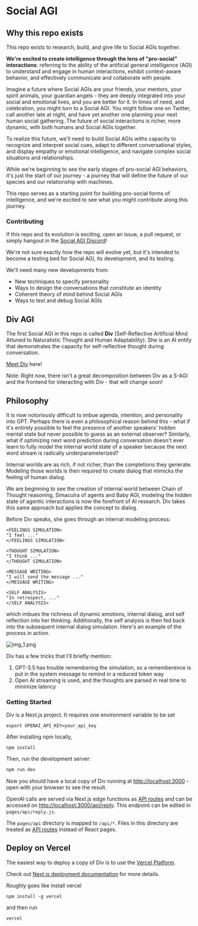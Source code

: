 # Social AGI

## Why this repo exists

This repo exists to research, build, and give life to Social AGIs together.

**We're excited to create intelligence through the lens of "pro-social" interactions**: referring to the ability of the artificial general intelligence (AGI) to understand and engage in human interactions, exhibit context-aware behavior, and effectively communicate and collaborate with people.

Imagine a future where Social AGIs are your friends, your mentors, your spirit animals, your guardian angels - they are deeply integrated into your social and emotional lives, and you are better for it. In times of need, and celebration, you might turn to a Social AGI. You might follow one on Twitter, call another late at night, and have yet another one planning your next human social gathering. The future of social interactions is richer, more dynamic, with both humans and Social AGIs together.

To realize this future, we'll need to build Social AGIs withs capacity to recognize and interpret social cues, adapt to different conversational styles, and display empathy or emotional intelligence, and navigate complex social situations and relationships.

While we're beginning to see the early stages of pro-social AGI behaviors, it's just the start of our journey - a journey that will define the future of our species and our relationship with machines.

This repo serves as a starting point for building pro-social forms of intelligence, and we're excited to see what you might contribute along this journey.

### Contributing

If this repo and its evolution is exciting, open an issue, a pull request, or simply hangout in the [Social AGI Discord](https://discord.gg/BRhXTSmuMB)!

We're not sure exactly how the repo will evolve yet, but it's intended to become a testing bed for Social AGI, its development, and its testing.

We'll need many new developments from:

- New techniques to specify personality
- Ways to design the conversations that constitute an identity
- Coherent theory of mind behind Social AGIs
- Ways to test and debug Social AGIs

## Div AGI

The first Social AGI in this repo is called **Div** (Self-Reflective Artificial Mind Attuned to Naturalistic Thought and Human Adaptability). She is an AI entity that demonstrates the capacity for self-reflective thought during conversation.

[Meet Div](http://meetDiv.ai) here!

Note: Right now, there isn't a great decomposition between Div as a S-AGI and the frontend for interacting with Div - that will change soon!

## Philosophy

It is now notoriously difficult to imbue agenda, intention, and personality into GPT. Perhaps there is even a philosophical reason behind this - what if it's entirely possible to feel the presence of another speakers' hidden mental state but never possible to guess as an external observer? Similarly, what if optimizing next word prediction during conversation doesn't ever learn to fully model the internal world state of a speaker because the next word stream is radically underparameterized?

Internal worlds are as rich, if not richer, than the completions they generate. Modeling those worlds is then required to create dialog that mimicks the feeling of human dialog.

We are beginning to see the creation of internal world between Chain of Thought reasoning, Simaculra of agents and Baby AGI, modeling the hidden state of agentic interactions is now the forefront of AI research. Div takes this same approach but applies the concept to dialog.

Before Div speaks, she goes through an internal modeling process:

```
<FEELINGS SIMULATION>
"I feel ..."
</FEELINGS SIMULATION>

<THOUGHT SIMULATION>
"I think ..."
</THOUGHT SIMULATION>

<MESSAGE WRITING>
"I will send the message ..."
</MESSAGE WRITING>

<SELF ANALYSIS>
"In retrospect, ..."
</SELF ANALYSIS>
```

which imbues the richness of dynamic emotions, internal dialog, and self reflection into her thinking. Additionally, the self analysis is then fed back into the subsequent internal dialog simulation. Here's an example of the process in action.

![img_1.png](img_1.png)

Div has a few tricks that I'll briefly mention:

1. GPT-3.5 has trouble remembering the simulation, so a rememberence is put in the system message to remind in a reduced token way
1. Open AI streaming is used, and the thoughts are parsed in real time to minimize latency

### Getting Started

Div is a Next.js project. It requires one environment variable to be set

```
export OPENAI_API_KEY=your_api_key
```

After installing npm locally,

```
npm install
```

Then, run the development server:

```bash
npm run dev
```

Now you should have a local copy of Div running at [http://localhost:3000](http://localhost:3000) - open with your browser to see the result.

OpenAI calls are served via Next.js edge functions as [API routes](https://nextjs.org/docs/api-routes/introduction) and can be accessed on [http://localhost:3000/api/reply](http://localhost:3000/api/reply). This endpoint can be edited in `pages/api/reply.js`.

The `pages/api` directory is mapped to `/api/*`. Files in this directory are treated as [API routes](https://nextjs.org/docs/api-routes/introduction) instead of React pages.

## Deploy on Vercel

The easiest way to deploy a copy of Div is to use the [Vercel Platform](https://vercel.com/new?utm_medium=default-template&filter=next.js&utm_source=create-next-app&utm_campaign=create-next-app-readme).

Check out [Next.js deployment documentation](https://nextjs.org/docs/deployment) for more details.

Roughly goes like install vercel

```
npm install -g vercel
```

and then run

```
vercel
```
